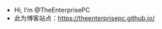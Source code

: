 - Hi, I’m @TheEnterprisePC
- 此为博客站点：https://theenterprisepc.github.io/

<!---
TheEnterprisePC/TheEnterprisePC is a ✨ special ✨ repository because its `README.md` (this file) appears on your GitHub profile.
You can click the Preview link to take a look at your changes.
--->
